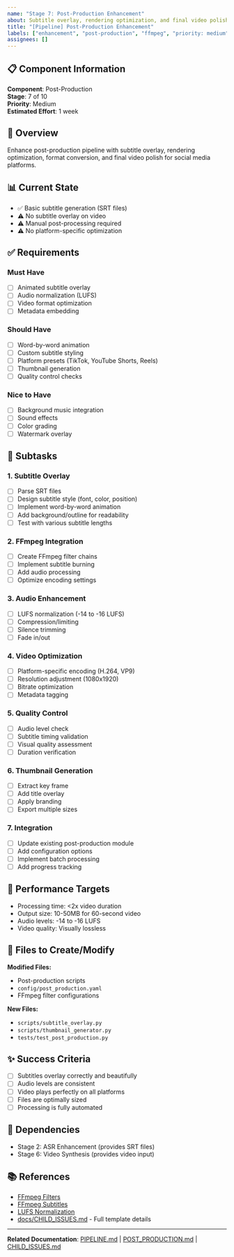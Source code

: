 ```yaml
---
name: "Stage 7: Post-Production Enhancement"
about: Subtitle overlay, rendering optimization, and final video polish
title: "[Pipeline] Post-Production Enhancement"
labels: ["enhancement", "post-production", "ffmpeg", "priority: medium", "stage-7"]
assignees: []
---
```


## 📋 Component Information

**Component**: Post-Production  
**Stage**: 7 of 10  
**Priority**: Medium  
**Estimated Effort**: 1 week

## 🎯 Overview

Enhance post-production pipeline with subtitle overlay, rendering optimization, format conversion, and final video polish for social media platforms.

## 📊 Current State

- ✅ Basic subtitle generation (SRT files)
- ⚠️ No subtitle overlay on video
- ⚠️ Manual post-processing required
- ⚠️ No platform-specific optimization

## ✅ Requirements

### Must Have
- [ ] Animated subtitle overlay
- [ ] Audio normalization (LUFS)
- [ ] Video format optimization
- [ ] Metadata embedding

### Should Have
- [ ] Word-by-word animation
- [ ] Custom subtitle styling
- [ ] Platform presets (TikTok, YouTube Shorts, Reels)
- [ ] Thumbnail generation
- [ ] Quality control checks

### Nice to Have
- [ ] Background music integration
- [ ] Sound effects
- [ ] Color grading
- [ ] Watermark overlay

## 📝 Subtasks

### 1. Subtitle Overlay
- [ ] Parse SRT files
- [ ] Design subtitle style (font, color, position)
- [ ] Implement word-by-word animation
- [ ] Add background/outline for readability
- [ ] Test with various subtitle lengths

### 2. FFmpeg Integration
- [ ] Create FFmpeg filter chains
- [ ] Implement subtitle burning
- [ ] Add audio processing
- [ ] Optimize encoding settings

### 3. Audio Enhancement
- [ ] LUFS normalization (-14 to -16 LUFS)
- [ ] Compression/limiting
- [ ] Silence trimming
- [ ] Fade in/out

### 4. Video Optimization
- [ ] Platform-specific encoding (H.264, VP9)
- [ ] Resolution adjustment (1080x1920)
- [ ] Bitrate optimization
- [ ] Metadata tagging

### 5. Quality Control
- [ ] Audio level check
- [ ] Subtitle timing validation
- [ ] Visual quality assessment
- [ ] Duration verification

### 6. Thumbnail Generation
- [ ] Extract key frame
- [ ] Add title overlay
- [ ] Apply branding
- [ ] Export multiple sizes

### 7. Integration
- [ ] Update existing post-production module
- [ ] Add configuration options
- [ ] Implement batch processing
- [ ] Add progress tracking

## 🎯 Performance Targets
- Processing time: <2x video duration
- Output size: 10-50MB for 60-second video
- Audio levels: -14 to -16 LUFS
- Video quality: Visually lossless

## 📁 Files to Create/Modify

**Modified Files:**
- Post-production scripts
- `config/post_production.yaml`
- FFmpeg filter configurations

**New Files:**
- `scripts/subtitle_overlay.py`
- `scripts/thumbnail_generator.py`
- `tests/test_post_production.py`

## ✨ Success Criteria
- [ ] Subtitles overlay correctly and beautifully
- [ ] Audio levels are consistent
- [ ] Video plays perfectly on all platforms
- [ ] Files are optimally sized
- [ ] Processing is fully automated

## 🔗 Dependencies
- Stage 2: ASR Enhancement (provides SRT files)
- Stage 6: Video Synthesis (provides video input)

## 📚 References
- [FFmpeg Filters](https://ffmpeg.org/ffmpeg-filters.html)
- [FFmpeg Subtitles](https://trac.ffmpeg.org/wiki/HowToBurnSubtitlesIntoVideo)
- [LUFS Normalization](https://k.ylo.ph/2016/04/04/loudnorm.html)
- [docs/CHILD_ISSUES.md](../docs/CHILD_ISSUES.md) - Full template details

---

**Related Documentation**: [PIPELINE.md](../PIPELINE.md) | [POST_PRODUCTION.md](../POST_PRODUCTION.md) | [CHILD_ISSUES.md](../docs/CHILD_ISSUES.md)
